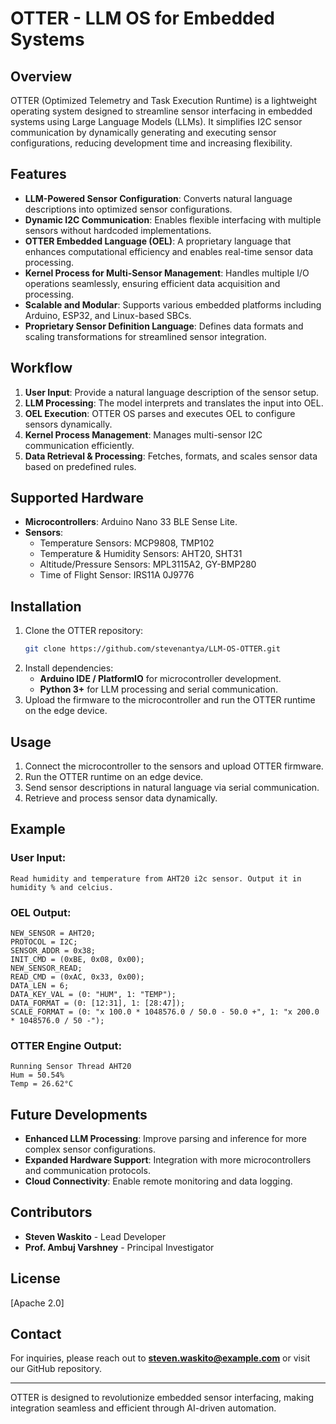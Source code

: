 # OTTER - LLM OS for Embedded Systems

## Overview
OTTER (Optimized Telemetry and Task Execution Runtime) is a lightweight operating system designed to streamline sensor interfacing in embedded systems using Large Language Models (LLMs). It simplifies I2C sensor communication by dynamically generating and executing sensor configurations, reducing development time and increasing flexibility.

## Features
- **LLM-Powered Sensor Configuration**: Converts natural language descriptions into optimized sensor configurations.
- **Dynamic I2C Communication**: Enables flexible interfacing with multiple sensors without hardcoded implementations.
- **OTTER Embedded Language (OEL)**: A proprietary language that enhances computational efficiency and enables real-time sensor data processing.
- **Kernel Process for Multi-Sensor Management**: Handles multiple I/O operations seamlessly, ensuring efficient data acquisition and processing.
- **Scalable and Modular**: Supports various embedded platforms including Arduino, ESP32, and Linux-based SBCs.
- **Proprietary Sensor Definition Language**: Defines data formats and scaling transformations for streamlined sensor integration.

## Workflow
1. **User Input**: Provide a natural language description of the sensor setup.
2. **LLM Processing**: The model interprets and translates the input into OEL.
3. **OEL Execution**: OTTER OS parses and executes OEL to configure sensors dynamically.
4. **Kernel Process Management**: Manages multi-sensor I2C communication efficiently.
5. **Data Retrieval & Processing**: Fetches, formats, and scales sensor data based on predefined rules.

## Supported Hardware
- **Microcontrollers**: Arduino Nano 33 BLE Sense Lite.
- **Sensors**:
  - Temperature Sensors: MCP9808, TMP102
  - Temperature & Humidity Sensors: AHT20, SHT31
  - Altitude/Pressure Sensors: MPL3115A2, GY-BMP280
  - Time of Flight Sensor: IRS11A 0J9776
  
## Installation
1. Clone the OTTER repository:
   ```sh
   git clone https://github.com/stevenantya/LLM-OS-OTTER.git
   ```
2. Install dependencies:
   - **Arduino IDE / PlatformIO** for microcontroller development.
   - **Python 3+** for LLM processing and serial communication.
3. Upload the firmware to the microcontroller and run the OTTER runtime on the edge device.

## Usage
1. Connect the microcontroller to the sensors and upload OTTER firmware.
2. Run the OTTER runtime on an edge device.
3. Send sensor descriptions in natural language via serial communication.
4. Retrieve and process sensor data dynamically.

## Example
### User Input:
```plaintext
Read humidity and temperature from AHT20 i2c sensor. Output it in humidity % and celcius.
```
### OEL Output:
```plaintext
NEW_SENSOR = AHT20;
PROTOCOL = I2C;
SENSOR_ADDR = 0x38;
INIT_CMD = (0xBE, 0x08, 0x00);
NEW_SENSOR_READ;
READ_CMD = (0xAC, 0x33, 0x00);
DATA_LEN = 6;
DATA_KEY_VAL = (0: "HUM", 1: "TEMP");
DATA_FORMAT = (0: [12:31], 1: [28:47]);
SCALE_FORMAT = (0: "x 100.0 * 1048576.0 / 50.0 - 50.0 +", 1: "x 200.0 * 1048576.0 / 50 -");
```
### OTTER Engine Output:
```plaintext
Running Sensor Thread AHT20
Hum = 50.54%
Temp = 26.62°C
```

## Future Developments
- **Enhanced LLM Processing**: Improve parsing and inference for more complex sensor configurations.
- **Expanded Hardware Support**: Integration with more microcontrollers and communication protocols.
- **Cloud Connectivity**: Enable remote monitoring and data logging.

## Contributors
- **Steven Waskito** - Lead Developer
- **Prof. Ambuj Varshney** - Principal Investigator

## License
[Apache 2.0]

## Contact
For inquiries, please reach out to **steven.waskito@example.com** or visit our GitHub repository.

---

OTTER is designed to revolutionize embedded sensor interfacing, making integration seamless and efficient through AI-driven automation.
